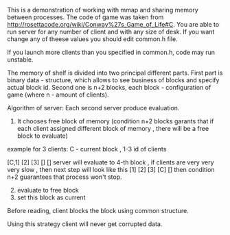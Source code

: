 This is a demonstration of working with mmap and sharing memory between processes.
The code of game was taken from http://rosettacode.org/wiki/Conway%27s_Game_of_Life#C.
You are able to run server for any number of client and with any size of desk.
If you want change any of theese values you should edit common.h file.

If you launch more clients than you specified in common.h, code may run unstable.

The memory of shelf is divided into two principal different parts. First part is binary data - structure, which allows to see business of
blocks and specify actual block id. Second one is n+2 blocks, each block - configuration of game (where n - amount of clients).

Algorithm of server:
Each second server produce evaluation.
1) It chooses free block of memory (condition n+2 blocks garants that if each client assigned different block of memory ,
 there will be a free block to evaluate)

example for 3 clients:
C - current block , 1-3 id of clients

[C,1] [2] [3] [] []
server will evaluate to 4-th block , if clients are very very very slow , then next step will look like this
[1] [2] [3] [C] []
then condition n+2 guarantees that process won't stop.

2) evaluate to free block
3) set this block as current

Before reading, client blocks the block using common structure.

Using this strategy client will never get corrupted data.